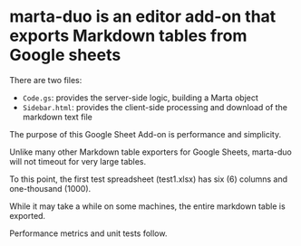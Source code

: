# marta-duo is an editor add-on that exports Markdown tables from Google sheets

There are two files:
  * `Code.gs`: provides the server-side logic, building a Marta object
  * `Sidebar.html`: provides the client-side processing and download of the markdown text file

The purpose of this Google Sheet Add-on is performance and simplicity.

Unlike many other Markdown table exporters for Google Sheets, 
marta-duo will not timeout for very large tables. 

To this point, the first test spreadsheet (test1.xlsx) has six (6) columns 
and one-thousand (1000). 

While it may take a while on some machines, the entire markdown table is exported.

Performance metrics and unit tests follow.

